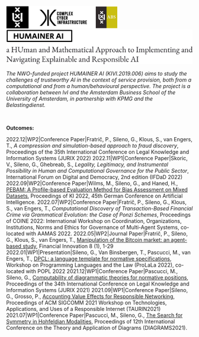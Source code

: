 <img width="300px" src="footer.png">

<br/>

<img width="512px" src="header.png" alt="HUMAINER AI">

_The NWO-funded project HUMAINER AI (KIVI.2019.006) aims to study the challenges of trustworthy AI in the context of service provision, both from a computational and from a human/behavioural perspective. The project is a collaboration between IvI and the Amsterdam Business School of the University of Amsterdam, in partnership with KPMG and the Belastingdienst._

<br/>

**Outcomes:**

2022.12|WP2|Conference Paper|Fratrič, P., Sileno, G., Klous, S., van Engers, T., *A compression and simulation-based approach to fraud discovery*, Proceedings of the 35th International Conference on Legal Knowledge and Information Systems (JURIX 2022) 
2022.11|WP1|Conference Paper|Skoric, V., Sileno, G., Ghebreab, S., *Legality, Legitimacy, and Instrumental Possibility in Human and Computational Governance for the Public Sector*, International Forum on Digital and Democracy, 2nd edition (IFDaD 2022) 
2022.09|WP2|Conference Paper|Wilms, M., Sileno, G., and Haned, H., [PEBAM: A Profile-based Evaluation Method for Bias Assessment on Mixed Datasets](https://link.springer.com/chapter/10.1007/978-3-031-15791-2_17), Proceedings of KI 2022, 45th German Conference on Artificial Intelligence. 
2022.07|WP2|Conference Paper|Fratrič, P., Sileno, G., Klous, S., van Engers, T., *Computational Discovery of Transaction-Based Financial Crime via Grammatical Evolution: the Case of Ponzi Schemes*, Proceedings of COINE 2022: International Workshop on Coordination, Organizations, Institutions, Norms and Ethics for Governance of Multi-Agent Systems, co-located with AAMAS 2022.
2022.05|WP2|Journal Paper|Fratrič, P., Sileno, G., Klous, S., van Engers, T., [Manipulation of the Bitcoin market: an agent-based study](https://jfin-swufe.springeropen.com/articles/10.1186/s40854-022-00364-3), Financial Innovation 8 (1), 1-29 
2022.01|WP1|Presentation|Sileno, G., Van Binsbergen, T., Pascucci, M., van Engers, T., [DPCL: a language template for normative specifications](https://arxiv.org/abs/2201.04477), Workshop on Programming Languages and the Law (ProLaLa 2022), co-located with POPL 2022
2021.12|WP1|Conference Paper|Pascucci, M., Sileno, G., [Computability of diagrammatic theories for normative positions](https://ebooks.iospress.nl/doi/10.3233/FAIA210333), Proceedings of the 34th International Conference on Legal Knowledge and Information Systems (JURIX 2021)
2021.09|WP1|Conference Paper|Sileno, G., Grosso, P., [Accounting Value Effects for Responsible Networking](https://dl.acm.org/doi/10.1145/3472951.3473507), Proceedings of ACM SIGCOMM 2021 Workshop on Technologies, Applications, and Uses of a Responsible Internet (TAURIN2021)
2021.07|WP1|Conference Paper|Pascucci, M., Sileno, G., [The Search for Symmetry in Hohfeldian Modalities](https://link.springer.com/chapter/10.1007/978-3-030-86062-2_9), Proceedings of 12th International Conference on the Theory and Application of Diagrams (DIAGRAMS2021).
